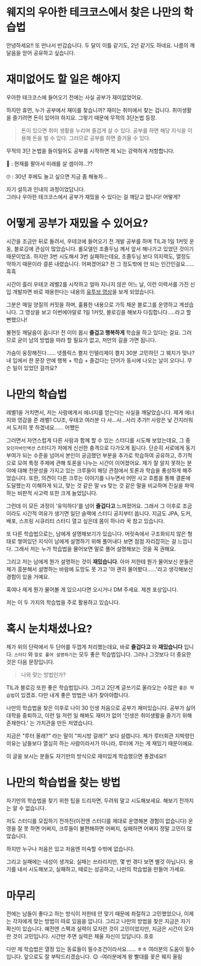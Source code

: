 # 웨지의 우아한 테크코스에서 찾은 나만의 학습법

안녕하세요!! 또 만나서 반갑습니다. 두 달이 이틀 같기도, 2년 같기도 하네요. 나름의 깨달음을 얻어 공유하고 싶습니다.

# 재미없어도 할 일은 해야지
우아한 테크코스에 들어오기 전에는 사실 공부가 재미없었어요. 

하지만 휴먼, 누가 공부에서 재미를 찾습니까? 재미는 취미에서 찾는 겁니다. 취미생활을 즐기려면 돈이 있어야 하지요. 그렇기 때문에 무적의 3단논법 등장.

> 돈이 있으면 취미 생활을 누리며 즐겁게 살 수 있다.
공부를 하면 해당 지식을 이용해 돈을 벌 수 있다.
그러므로 공부를 하면 즐거울 수 있다.

 무적의 3단 논법을 들이밀어도 공부를 시작하면 제 뇌는 강력하게 저항합니다.
 
🧠 : 현재를 팔아서 미래를 살 셈이야...??

🙄 : 30년 후에도 놀고 싶으면 지금 좀 해놓자...

자기 설득과 인내의 과정이었답니다.  
그러나 우아한 테크코스에서 공부가 재밌을 수 있다는 걸 깨닫고 맙니다! 어떻게?

# 어떻게 공부가 재밌을 수 있어요?
시간을 조금만 뒤로 돌려서, 우테코에 들어오기 전 개발 공부를 하며 TIL과 1일 1커밋 운동, 블로깅에 관심이 많았습니다. 롤모델인 조졸두님 께서 앞서 해나가고 있었던 것이기 때문이었죠. 하지만 3번 시도해서 3번 실패하는데요, 조졸두님 보다 의지력도, 열정도 약하기 때문이라 결론 내렸습니다. 어쩌겠어요? 전 그 정도밖에 안 되는 인간인걸요...... 흑흑

시간이 흘러 우테코 레벨2를 시작하고 얼마 지나지 않은 어느 날, 이런 이력서를 가진 신입 개발자면 바로 채용한다는 내용의 [유투브 영상](https://www.youtube.com/watch?v=Yc56NpYW1DM&t=784s)을 보게 되었습니다.

그분은 매일 양질의 커밋을 하며, 훌륭한 내용으로 가득 채운 블로그를 운영하고 계셨습니다. 그 영상을 보고 이번에야말로 1일 1커밋, 블로깅을 해보자 다짐합니다.....라고 할 뻔했으나!

불현듯 깨달음이 옵니다! 전 이미 몹시 **즐겁고 행복하게** 학습을 하고 있다는 걸요. 그러므로 굳이 남의 방법을 따라 할 필요가 없고, 저만의 길을 가면 됩니다.

가슴이 웅장해진다...... 넷플릭스 켤지 인텔리제이 켤지 30분 고민하던 그 웨지가 맞나? 내 입에서 한 문장 안에 행복 + 학습 + 즐겁다는 단어가 동시에 나오는 날이 오다니. 무슨 일이 있었던 걸까요?

# 나만의 학습법
레벨1을 거치면서, 저는 사람에게서 에너지를 얻는다는 사실을 깨달았습니다. 제게 에너지와 영감을 준 레벨1 CU조, 우테코 여러분 다 사...사...사리 추가!!
사랑은 낯 간지러워서 도저히 못 하겠네요...... 어쨌든

그러면서 자연스럽게 다른 사람과 함께 할 수 있는 스터디를 시도해 보았는데요, 그 중 ``모던자바인액션`` 스터디가 저에게 신선한 충격으로 다가오게 됩니다.
단순히 서로에게 동기부여가 되는 수준을 넘어서 본인이 궁금했던 부분을 추가로 학습하여 공유하고, 주기적으로 모여 특정 주제에 관해 토론을 나누는 시간이 이어졌어요. 제가 잘 알지 못하는 분야에 대해 전문성을 가지고 있는 크루들이 해당 관점에서 토론과 학습을 풍성하게 해주었습니다. 또한, 의견이 다른 크루는 이야기를 나누면서 어떤 사고 흐름을 통해 결론에 도달했는지 이해하게 되고, 맞는 것 같은 말 vs 맞는 것 같은 말을 비교하며 진실을 파악하는 비판적 사고력 또한 크게 늘었답니다.

그런데 이 모든 과정이 '유익하다'를 넘어 **즐겁다고** 느껴졌어요.
그래서 그 이후로 조금이라도 시간적 여유가 생기면 일단 슬랙에 스터디 공지부터 쏩니다. 지금도 JPA, 도커, 배포, 스프링 시큐리티 스터디 열고 싶은데 몸이 하나라 꾹 참고 있습니다.

또 다른 학습법으로는, 남에게 설명해보기가 있습니다. 머릿속에서 구조화되지 않은 형태로 쌓여있던 지식이 남에게 설명하기 위해 풀어내다 보면 점점 자리잡히는 걸 느낍니다. 그래서 저는 누가 학습법을 물어보면 말로 풀어 설명해보는 것을 꼭 권해요.

그리고 저는 남에게 뭔가 설명하는 것이 **재밌습니다**. 아마 저한테 뭔가 물어보신 분들은 제가 흥분해서 설명하는 바람에 도망도 못 가고 '아 괜히 물어봤다......'라고 생각해보신 경험이 있을 거예요.

혹여나 제게 뭔가 물어볼 게 있으시다면 오시거나 DM 주세요. 제겐 포상입니다.

저는 이 두 가지의 학습법을 주로 활용하고 있습니다.

# 혹시 눈치채셨나요?
제가 위의 단락에서 두 단어를 두껍게 처리했는데요, 바로 **즐겁다고** 와 **재밌습니다** 입니다. `스터디` 와 `말로 풀어 설명하기`는 모두 좋은 학습법입니다. 그러나 그것보다 더 중요한 것은 다음 문장입니다.

> 나와 맞는 방법인가?

TIL과 블로깅 또한 좋은 학습법입니다. 그리고 2단계 글쓰기로 올라오는 수많은 `좋은 학습법`이 있겠죠. 다만 내게 좋은 방법은 내가 찾아야합니다.

나만의 학습법을 찾은 이후로 나이 30 인생 처음으로 공부가 재미있습니다. 공부가 싫어 대학을 중퇴하고, 이런 일 저런 일 해봐도 재미가 없어 '인생은 취미생활을 즐기기 위해 존재한다.' 는 가치관을 만든 저였습니다.

지금은 "루터 올래?" 라는 말이 "피시방 갈래?" 보다 설렙니다. 제가 루터회관 지박령인 이유는 남들보다 열심히 하는 사람이라서가 아니라, 루터에 가는 게 재밌기 때문이에요.

이 글을 보시는 분들도 자기만의 방식으로 재미있게 학습했으면 좋겠네요!!

# 나만의 학습법을 찾는 방법
자기만의 학습법을 찾기 위한 팁을 드리자면, 두려워 말고 시도해보세요. 해보기 전까지는 알 수 없습니다. 

저도 스터디를 모집하기 전까진(이전엔 스터디를 제대로 운영해본 경험이 없습니다) 운영을 잘 못 하면 어쩌지, 크루들이 불편해하면 어쩌지, 실패하면 어쩌지 정말 고민이 많았습니다. 

하지만 누구나 처음은 있고 처음엔 미숙할 수밖에 없습니다.

그리고 실패에는 내성이 생겨요. 실패는 쓰라리지만, 몇 번 겪다 보면 별것 아닙니다. 용기를 내서 시도해보고, 실패하고, 때로는 성공하고, 나만의 학습법을 만들어 가세요.

# 마무리

전에는 남들이 좋다고 하는 방식이 저한테 안 맞기 때문에 좌절하고 고민했었으나, 이제는 각자에게 맞는 방법이 따로 있음을 압니다. 그리고 나만의 방법을 찾은 지금은 자기 확신이 있습니다.
예전엔 스펙과 실력이 모자란 것이 고민이었지만, 지금은 시간이 모자란 것이 고민입니다. 시간만 주면 실력은 채울 자신이 있답니다. 호호

다만 제 학습법은 열정 있는 동료들이 필수조건이라서요...... ㅎㅎ 여러분의 도움이 필수입니다. 앞으로도 잘 부탁드리겠습니다. 😉
-여러분에게 왕 빨대를 꽂은 웨지 올림
